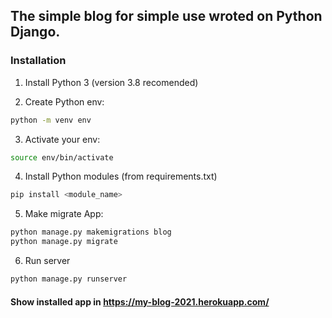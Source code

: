 ## The simple blog for simple use wroted on Python Django.

### Installation

1. Install Python 3 (version 3.8 recomended)

2. Create Python env:
```bash
python -m venv env
```

3. Activate your env:
```bash
source env/bin/activate
```

4. Install Python modules (from requirements.txt)
```bash
pip install <module_name>
```

5. Make migrate App:
```bash
python manage.py makemigrations blog
python manage.py migrate
```

6. Run server
```bash
python manage.py runserver
```

#### Show installed app in https://my-blog-2021.herokuapp.com/